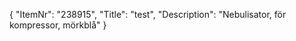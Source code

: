 {
  "ItemNr": "238915",
  "Title": "test",
  "Description": "Nebulisator, för kompressor, mörkblå"
}